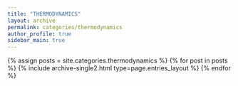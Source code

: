 ```yaml
---
title: "THERMODYNAMICS"
layout: archive
permalink: categories/thermodynamics
author_profile: true
sidebar_main: true
---
```



{% assign posts = site.categories.thermodynamics %}
{% for post in posts %} {% include archive-single2.html type=page.entries_layout %} {% endfor %}
